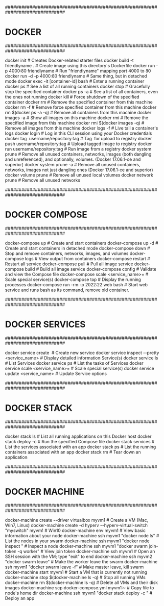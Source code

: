 ##############################################################################

# DOCKER

##############################################################################

docker init # Creates Docker-related starter files
docker build -t friendlyname . # Create image using this directory's Dockerfile
docker run -p 4000:80 friendlyname # Run "friendlyname" mapping port 4000 to 80
docker run -d -p 4000:80 friendlyname # Same thing, but in detached mode
docker exec -it [container-id] bash # Enter a running container
docker ps # See a list of all running containers
docker stop <hash> # Gracefully stop the specified container
docker ps -a # See a list of all containers, even the ones not running
docker kill <hash> # Force shutdown of the specified container
docker rm <hash> # Remove the specified container from this machine
docker rm -f <hash> # Remove force specified container from this machine
docker rm $(docker ps -a -q) # Remove all containers from this machine
docker images -a # Show all images on this machine
docker rmi <imagename> # Remove the specified image from this machine
docker rmi $(docker images -q) # Remove all images from this machine
docker logs <container-id> -f # Live tail a container's logs
docker login # Log in this CLI session using your Docker credentials
docker tag <image> username/repository:tag # Tag <image> for upload to registry
docker push username/repository:tag # Upload tagged image to registry
docker run username/repository:tag # Run image from a registry
docker system prune # Remove all unused containers, networks, images (both dangling and unreferenced), and optionally, volumes. (Docker 17.06.1-ce and superior)
docker system prune -a # Remove all unused containers, networks, images not just dangling ones (Docker 17.06.1-ce and superior)
docker volume prune # Remove all unused local volumes
docker network prune # Remove all unused networks

##############################################################################

# DOCKER COMPOSE

##############################################################################

docker-compose up # Create and start containers
docker-compose up -d # Create and start containers in detached mode
docker-compose down # Stop and remove containers, networks, images, and volumes
docker-compose logs # View output from containers
docker-compose restart # Restart all service
docker-compose pull # Pull all image service
docker-compose build # Build all image service
docker-compose config # Validate and view the Compose file
docker-compose scale <service_name>=<replica> # Scale special service(s)
docker-compose top # Display the running processes
docker-compose run -rm -p 2022:22 web bash # Start web service and runs bash as its command, remove old container.

##############################################################################

# DOCKER SERVICES

##############################################################################

docker service create <options> <image> <command> # Create new service
docker service inspect --pretty <service_name> # Display detailed information Service(s)
docker service ls # List Services
docker service ps # List the tasks of Services
docker service scale <service_name>=<replica> # Scale special service(s)
docker service update <options> <service_name> # Update Service options

##############################################################################

# DOCKER STACK

##############################################################################

docker stack ls # List all running applications on this Docker host
docker stack deploy -c <composefile> <appname> # Run the specified Compose file
docker stack services <appname> # List the services associated with an app
docker stack ps <appname> # List the running containers associated with an app
docker stack rm <appname> # Tear down an application

##############################################################################

# DOCKER MACHINE

##############################################################################

docker-machine create --driver virtualbox myvm1 # Create a VM (Mac, Win7, Linux)
docker-machine create -d hyperv --hyperv-virtual-switch "myswitch" myvm1 # Win10
docker-machine env myvm1 # View basic information about your node
docker-machine ssh myvm1 "docker node ls" # List the nodes in your swarm
docker-machine ssh myvm1 "docker node inspect <node ID>" # Inspect a node
docker-machine ssh myvm1 "docker swarm join-token -q worker" # View join token
docker-machine ssh myvm1 # Open an SSH session with the VM; type "exit" to end
docker-machine ssh myvm2 "docker swarm leave" # Make the worker leave the swarm
docker-machine ssh myvm1 "docker swarm leave -f" # Make master leave, kill swarm
docker-machine start myvm1 # Start a VM that is currently not running
docker-machine stop $(docker-machine ls -q) # Stop all running VMs
docker-machine rm $(docker-machine ls -q) # Delete all VMs and their disk images
docker-machine scp docker-compose.yml myvm1:~ # Copy file to node's home dir
docker-machine ssh myvm1 "docker stack deploy -c <file> <app>" # Deploy an app
